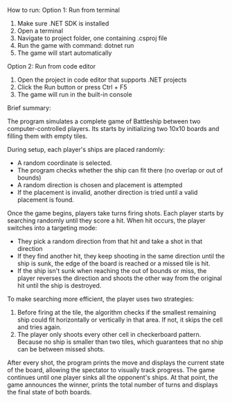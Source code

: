 How to run:
Option 1: Run from terminal 
1. Make sure .NET SDK is installed
2. Open a terminal
3. Navigate to project folder, one containing .csproj file
4. Run the game with command: dotnet run
5. The game will start automatically

Option 2: Run from code editor
1. Open the project in code editor that supports .NET projects
2. Click the Run button or press Ctrl + F5
3. The game will run in the built-in console

Brief summary:

The program simulates a complete game of Battleship between two computer-controlled players.
Its starts by initializing two 10x10 boards and filling them with empty tiles.

During setup, each player's ships are placed randomly:
- A random coordinate is selected.
- The program checks whether the ship can fit there (no overlap or out of bounds)
- A random direction is chosen and placement is attempted
- If the placement is invalid, another direction is tried until a valid placement is found.

Once the game begins, players take turns firing shots.
Each player starts by searching randomly until they score a hit.
When hit occurs, the player switches into a targeting mode:
- They pick a random direction from that hit and take a shot in that direction
- If they find another hit, they keep shooting in the same direction until the ship is sunk, the edge of the board is reached or a missed tile is hit.
- If the ship isn't sunk when reaching the out of bounds or miss, the player reverses the direction and shoots the other way from the original hit until the ship is destroyed.

To make searching more efficient, the player uses two strategies:
1. Before firing at the tile, the algorithm checks if the smallest remaining ship could fit horizontally or vertically in that area. If not, it skips the cell and tries again.
2. The player only shoots every other cell in checkerboard pattern. Because no ship is smaller than two tiles, which guarantees that no ship can be between missed shots.

After every shot, the program prints the move and displays the current state of the board, allowing the spectator to visually track progress.
The game continues until one player sinks all the opponent's ships.
At that point, the game announces the winner, prints the total number of turns and displays the final state of both boards.
